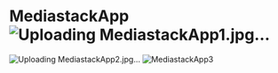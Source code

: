 # MediastackApp![Uploading MediastackApp1.jpg…]()
![Uploading MediastackApp2.jpg…]()
![MediastackApp3](https://user-images.githubusercontent.com/57193257/158035450-da59f66f-7c5d-4ab8-b3cf-59f9fad29422.jpg)
